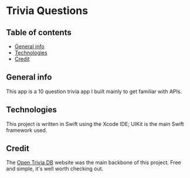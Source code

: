 # Trivia Questions

## Table of contents
* [General info](#general-info)
* [Technologies](#technologies)
* [Credit](#credit)

## General info
This app is a 10 question trivia app I built mainly to get familiar with APIs.

## Technologies
This project is written in Swift using the Xcode IDE; UIKit is the main Swift framework used.

## Credit
The [Open Trivia DB](https://opentdb.com) website was the main backbone of this project. Free and simple, it's well worth checking out.
